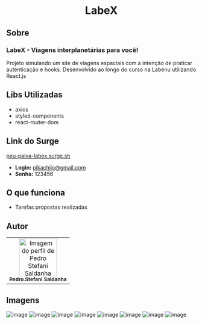 # <h1 align='center'> LabeX  </h1>


 ## Sobre
### LabeX - Viagens interplanetárias para você!
Projeto simulando um site de viagens espaciais com a intenção de praticar autenticação e hooks. Desenvolvido ao longo do curso na Labenu utilizando React.js

## Libs Utilizadas
- axios
- styled-components
- react-router-dom


## Link do Surge
<a href="https://peu-paiva-labex.surge.sh/">peu-paiva-labex.surge.sh</a>
- <b>Login:</b> pikachijo@gmail.com
- <b>Senha:</b> 123456



## O que funciona
- Tarefas propostas realizadas

## Autor

<table>
  <tr>
    <td align="center"><a href="https://github.com/peustef">
    <img src="https://avatars.githubusercontent.com/u/20777850?v=4" width="100px" alt="Imagem do perfil de Pedro Stefani Saldanha"/>
    <br />
    <sub><b>Pedro Stefani Saldanha</b></sub>
     
</table>


## Imagens
![image](https://user-images.githubusercontent.com/20777850/125103249-8b409c80-e0b2-11eb-9849-b78a3d6f7a1c.png)
![image](https://user-images.githubusercontent.com/20777850/125103273-909de700-e0b2-11eb-9893-7149eca77774.png)
![image](https://user-images.githubusercontent.com/20777850/125103331-a0b5c680-e0b2-11eb-9cfa-ba356d4cc7dd.png)
![image](https://user-images.githubusercontent.com/20777850/125103350-a57a7a80-e0b2-11eb-9c85-3ab17eda278c.png)
![image](https://user-images.githubusercontent.com/20777850/125103372-a9a69800-e0b2-11eb-88c4-1d477637f4d4.png)
![image](https://user-images.githubusercontent.com/20777850/125103393-ae6b4c00-e0b2-11eb-8a9e-df6378895b0b.png)
![image](https://user-images.githubusercontent.com/20777850/125103554-d8247300-e0b2-11eb-9d49-69706c396d7c.png)
![image](https://user-images.githubusercontent.com/20777850/125103530-d064ce80-e0b2-11eb-9f6e-67df0da17122.png)
